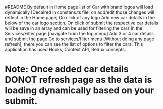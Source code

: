 #README
By default in Home page list of Car with brand logos will load dynamically [Decalred in constans.ts file, on add/edit those changes will reflect in the Home page]
On click of any logo Add new car details in the below of the car logo section.
On click of submit the respective car details will be save in an array and can be used for filtering the cars in the Services/Filter page [navigate from the top menu]
Add 3 or 4 car details and submit the page
Go to services/filter menu [Without doing any page refresh], there you can see the list of options to filter the cars.
This application has used Hooks, Context API, Redux concepts.
# Note: Once added car details DONOT refresh page as the data is loading dynamically based on your submit.
